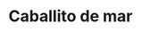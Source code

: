 ---
title: Caballito de mar
date: 
draft: false

# descripcion
description : Dije de plata 925

materials: Plata 925

color: Plateado y nácar blanco

dimensions: 1,5cm largo

code: 02-25-0682

type: "Dijes"

categories: []

price: $2.180,00

price_eftvo: $1.850,00

# Images
# first image will be shown in the product page
images:
  # - image: "images/path_to_image"
  # La ubicacion de las imagenes es imagenes/Dijes/Dijes.Nácar/02-25-0682-caballito-de-mar
  - image: "./images/dijes/nácar/02-25-0682.JPG"
---